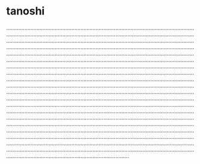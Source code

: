 # tanoshi
.................................................................................................................................................................................................................................................................................................................................................................................................................................................................................................................................................................................................................................................................................................................................................................................................................................................................................................................................................................................................................................................................................................................................................................................................................................................................................................................................................................................................................................................................................................................................................................................................................................................................................................................................................................................................................................................................................................................................................................................................................................................................................................................................................................................................................................................................................................................................................................................................................................................................................................................................................................................................................................................................